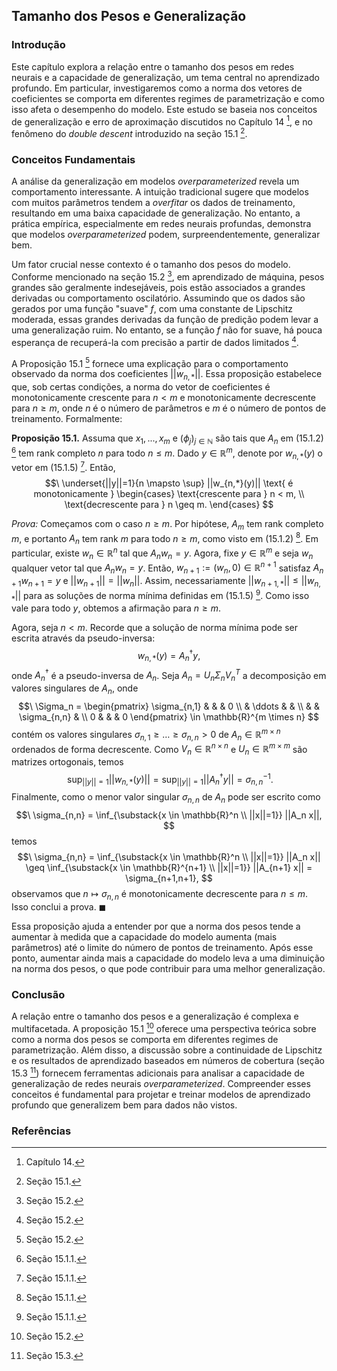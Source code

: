 ## Tamanho dos Pesos e Generalização

### Introdução
Este capítulo explora a relação entre o tamanho dos pesos em redes neurais e a capacidade de generalização, um tema central no aprendizado profundo. Em particular, investigaremos como a norma dos vetores de coeficientes se comporta em diferentes regimes de parametrização e como isso afeta o desempenho do modelo. Este estudo se baseia nos conceitos de generalização e erro de aproximação discutidos no Capítulo 14 [^1], e no fenômeno do *double descent* introduzido na seção 15.1 [^2].

### Conceitos Fundamentais

A análise da generalização em modelos *overparameterized* revela um comportamento interessante. A intuição tradicional sugere que modelos com muitos parâmetros tendem a *overfitar* os dados de treinamento, resultando em uma baixa capacidade de generalização. No entanto, a prática empírica, especialmente em redes neurais profundas, demonstra que modelos *overparameterized* podem, surpreendentemente, generalizar bem.

Um fator crucial nesse contexto é o tamanho dos pesos do modelo. Conforme mencionado na seção 15.2 [^6], em aprendizado de máquina, pesos grandes são geralmente indesejáveis, pois estão associados a grandes derivadas ou comportamento oscilatório. Assumindo que os dados são gerados por uma função "suave" $f$, com uma constante de Lipschitz moderada, essas grandes derivadas da função de predição podem levar a uma generalização ruim. No entanto, se a função $f$ não for suave, há pouca esperança de recuperá-la com precisão a partir de dados limitados [^6].

A Proposição 15.1 [^6] fornece uma explicação para o comportamento observado da norma dos coeficientes $||w_{n,*}||$. Essa proposição estabelece que, sob certas condições, a norma do vetor de coeficientes é monotonicamente crescente para $n < m$ e monotonicamente decrescente para $n \geq m$, onde $n$ é o número de parâmetros e $m$ é o número de pontos de treinamento. Formalmente:

**Proposição 15.1.** Assuma que $x_1, ..., x_m$ e $(\phi_j)_{j \in \mathbb{N}}$ são tais que $A_n$ em (15.1.2) [^3] tem rank completo $n$ para todo $n \leq m$. Dado $y \in \mathbb{R}^m$, denote por $w_{n,*}(y)$ o vetor em (15.1.5) [^3]. Então,
$$\
\underset{||y||=1}{n \mapsto \sup} ||w_{n,*}(y)|| \text{ é monotonicamente }
\begin{cases}
\text{crescente para } n < m, \\
\text{decrescente para } n \geq m.
\end{cases}
$$

*Prova:*
Começamos com o caso $n \geq m$. Por hipótese, $A_m$ tem rank completo $m$, e portanto $A_n$ tem rank $m$ para todo $n \geq m$, como visto em (15.1.2) [^3]. Em particular, existe $w_n \in \mathbb{R}^n$ tal que $A_n w_n = y$. Agora, fixe $y \in \mathbb{R}^m$ e seja $w_n$ qualquer vetor tal que $A_n w_n = y$. Então, $w_{n+1} := (w_n, 0) \in \mathbb{R}^{n+1}$ satisfaz $A_{n+1} w_{n+1} = y$ e $||w_{n+1}|| = ||w_n||$. Assim, necessariamente $||w_{n+1,*}|| \leq ||w_{n,*}||$ para as soluções de norma mínima definidas em (15.1.5) [^3]. Como isso vale para todo $y$, obtemos a afirmação para $n \geq m$.

Agora, seja $n < m$. Recorde que a solução de norma mínima pode ser escrita através da pseudo-inversa:
$$w_{n,*}(y) = A_n^{\dagger}y,$$
onde $A_n^{\dagger}$ é a pseudo-inversa de $A_n$. Seja $A_n = U_n \Sigma_n V_n^T$ a decomposição em valores singulares de $A_n$, onde
$$\
\Sigma_n =
\begin{pmatrix}
\sigma_{n,1} & & & 0 \\
& \ddots & & \\
& & \sigma_{n,n} & \\
0 & & & 0
\end{pmatrix} \in \mathbb{R}^{m \times n}
$$
contém os valores singulares $\sigma_{n,1} \geq \dots \geq \sigma_{n,n} > 0$ de $A_n \in \mathbb{R}^{m \times n}$ ordenados de forma decrescente. Como $V_n \in \mathbb{R}^{n \times n}$ e $U_n \in \mathbb{R}^{m \times m}$ são matrizes ortogonais, temos
$$\
\sup_{||y||=1} ||w_{n,*}(y)|| = \sup_{||y||=1} ||A_n^{\dagger}y|| = \sigma_{n,n}^{-1}.
$$
Finalmente, como o menor valor singular $\sigma_{n,n}$ de $A_n$ pode ser escrito como
$$\
\sigma_{n,n} = \inf_{\substack{x \in \mathbb{R}^n \\ ||x||=1}} ||A_n x||,
$$
temos
$$\
\sigma_{n,n} = \inf_{\substack{x \in \mathbb{R}^n \\ ||x||=1}} ||A_n x|| \geq \inf_{\substack{x \in \mathbb{R}^{n+1} \\ ||x||=1}} ||A_{n+1} x|| = \sigma_{n+1,n+1},
$$
observamos que $n \mapsto \sigma_{n,n}$ é monotonicamente decrescente para $n \leq m$. Isso conclui a prova. $\blacksquare$

Essa proposição ajuda a entender por que a norma dos pesos tende a aumentar à medida que a capacidade do modelo aumenta (mais parâmetros) até o limite do número de pontos de treinamento. Após esse ponto, aumentar ainda mais a capacidade do modelo leva a uma diminuição na norma dos pesos, o que pode contribuir para uma melhor generalização.

### Conclusão

A relação entre o tamanho dos pesos e a generalização é complexa e multifacetada. A proposição 15.1 [^6] oferece uma perspectiva teórica sobre como a norma dos pesos se comporta em diferentes regimes de parametrização. Além disso, a discussão sobre a continuidade de Lipschitz e os resultados de aprendizado baseados em números de cobertura (seção 15.3 [^7]) fornecem ferramentas adicionais para analisar a capacidade de generalização de redes neurais *overparameterized*. Compreender esses conceitos é fundamental para projetar e treinar modelos de aprendizado profundo que generalizem bem para dados não vistos.

### Referências
[^1]: Capítulo 14.
[^2]: Seção 15.1.
[^3]: Seção 15.1.1.
[^4]: Seção 15.1.2.
[^5]: Seção 15.1.3.
[^6]: Seção 15.2.
[^7]: Seção 15.3.
<!-- END -->